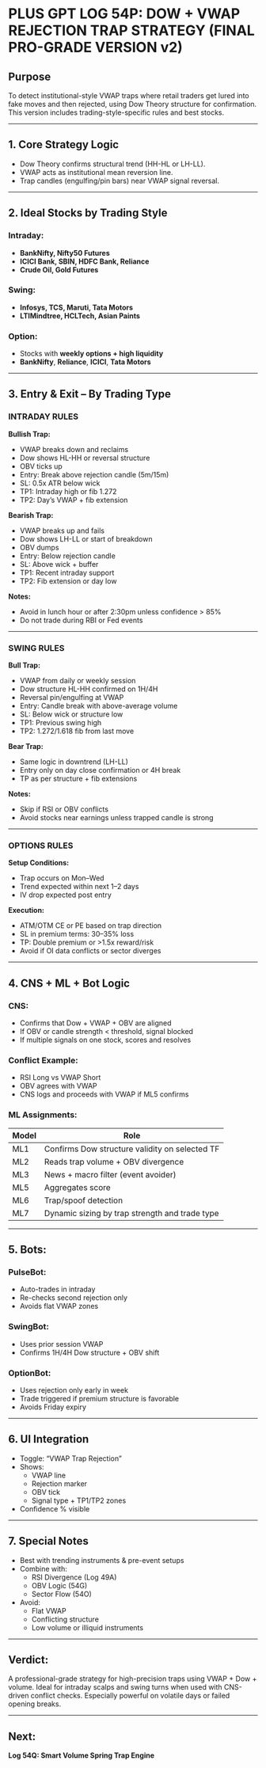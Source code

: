 
# PLUS GPT LOG 54P: DOW + VWAP REJECTION TRAP STRATEGY (FINAL PRO-GRADE VERSION v2)

## Purpose
To detect institutional-style VWAP traps where retail traders get lured into fake moves and then rejected, using Dow Theory structure for confirmation. This version includes trading-style-specific rules and best stocks.

---

## 1. Core Strategy Logic
- Dow Theory confirms structural trend (HH-HL or LH-LL).
- VWAP acts as institutional mean reversion line.
- Trap candles (engulfing/pin bars) near VWAP signal reversal.

---

## 2. Ideal Stocks by Trading Style

### Intraday:
- **BankNifty, Nifty50 Futures**
- **ICICI Bank, SBIN, HDFC Bank, Reliance**
- **Crude Oil, Gold Futures**

### Swing:
- **Infosys, TCS, Maruti, Tata Motors**
- **LTIMindtree, HCLTech, Asian Paints**

### Option:
- Stocks with **weekly options + high liquidity**
- **BankNifty**, **Reliance**, **ICICI**, **Tata Motors**

---

## 3. Entry & Exit – By Trading Type

### INTRADAY RULES

**Bullish Trap:**
- VWAP breaks down and reclaims
- Dow shows HL-HH or reversal structure
- OBV ticks up
- Entry: Break above rejection candle (5m/15m)
- SL: 0.5x ATR below wick
- TP1: Intraday high or fib 1.272
- TP2: Day’s VWAP + fib extension

**Bearish Trap:**
- VWAP breaks up and fails
- Dow shows LH-LL or start of breakdown
- OBV dumps
- Entry: Below rejection candle
- SL: Above wick + buffer
- TP1: Recent intraday support
- TP2: Fib extension or day low

**Notes:**
- Avoid in lunch hour or after 2:30pm unless confidence > 85%
- Do not trade during RBI or Fed events

---

### SWING RULES

**Bull Trap:**
- VWAP from daily or weekly session
- Dow structure HL-HH confirmed on 1H/4H
- Reversal pin/engulfing at VWAP
- Entry: Candle break with above-average volume
- SL: Below wick or structure low
- TP1: Previous swing high
- TP2: 1.272/1.618 fib from last move

**Bear Trap:**
- Same logic in downtrend (LH-LL)
- Entry only on day close confirmation or 4H break
- TP as per structure + fib extensions

**Notes:**
- Skip if RSI or OBV conflicts
- Avoid stocks near earnings unless trapped candle is strong

---

### OPTIONS RULES

**Setup Conditions:**
- Trap occurs on Mon–Wed
- Trend expected within next 1–2 days
- IV drop expected post entry

**Execution:**
- ATM/OTM CE or PE based on trap direction
- SL in premium terms: 30–35% loss
- TP: Double premium or >1.5x reward/risk
- Avoid if OI data conflicts or sector diverges

---

## 4. CNS + ML + Bot Logic

### CNS:
- Confirms that Dow + VWAP + OBV are aligned
- If OBV or candle strength < threshold, signal blocked
- If multiple signals on one stock, scores and resolves

### Conflict Example:
- RSI Long vs VWAP Short
- OBV agrees with VWAP
- CNS logs and proceeds with VWAP if ML5 confirms

### ML Assignments:
| Model | Role |
|-------|------|
| ML1 | Confirms Dow structure validity on selected TF |
| ML2 | Reads trap volume + OBV divergence |
| ML3 | News + macro filter (event avoider) |
| ML5 | Aggregates score |
| ML6 | Trap/spoof detection |
| ML7 | Dynamic sizing by trap strength and trade type

---

## 5. Bots:

### PulseBot:
- Auto-trades in intraday
- Re-checks second rejection only
- Avoids flat VWAP zones

### SwingBot:
- Uses prior session VWAP
- Confirms 1H/4H Dow structure + OBV shift

### OptionBot:
- Uses rejection only early in week
- Trade triggered if premium structure is favorable
- Avoids Friday expiry

---

## 6. UI Integration

- Toggle: “VWAP Trap Rejection”
- Shows:
  - VWAP line
  - Rejection marker
  - OBV tick
  - Signal type + TP1/TP2 zones
- Confidence % visible

---

## 7. Special Notes

- Best with trending instruments & pre-event setups
- Combine with:
  - RSI Divergence (Log 49A)
  - OBV Logic (54G)
  - Sector Flow (54O)
- Avoid:
  - Flat VWAP
  - Conflicting structure
  - Low volume or illiquid instruments

---

## Verdict:
A professional-grade strategy for high-precision traps using VWAP + Dow + volume. Ideal for intraday scalps and swing turns when used with CNS-driven conflict checks. Especially powerful on volatile days or failed opening breaks.

---

## Next:
**Log 54Q: Smart Volume Spring Trap Engine**


